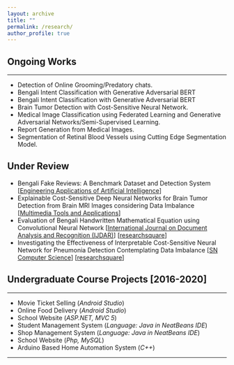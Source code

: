 ```yaml
---
layout: archive
title: ""
permalink: /research/
author_profile: true
---
```


## Ongoing Works
----------------
* Detection of Online Grooming/Predatory chats.
* Bengali Intent Classification with Generative Adversarial BERT
* Bengali Intent Classification with Generative Adversarial BERT
* Brain Tumor Detection with Cost-Sensitive Neural Network.   
* Medical Image Classification using Federated Learning and Generative Adversarial Networks/Semi-Supervised Learning.
* Report Generation from Medical Images.
* Segmentation of Retinal Blood Vessels using Cutting Edge Segmentation Model.
  

## Under Review
* Bengali Fake Reviews: A Benchmark Dataset and Detection System [[Engineering Applications of Artificial Intelligence](https://www.sciencedirect.com/journal/engineering-applications-of-artificial-intelligence)]
* Explainable Cost-Sensitive Deep Neural Networks for Brain Tumor Detection from Brain MRI Images considering Data Imbalance [[Multimedia Tools and Applications](https://www.springer.com/journal/11042)]
* Evaluation of Bengali Handwritten Mathematical Equation using Convolutional Neural Network [[International Journal on Document Analysis and Recognition (IJDAR)](https://www.springer.com/journal/10032)] [[researchsquare](https://www.researchsquare.com/article/rs-2553612/v1)]
* Investigating the Effectiveness of Interpretable Cost-Sensitive Neural Network for Pneumonia Detection Contemplating Data Imbalance [[SN Computer Science](https://www.springer.com/journal/42979)] [[researchsquare](https://www.researchsquare.com/article/rs-3047442/v1)]

## Undergraduate Course Projects [2016-2020]
----------------

* Movie Ticket Selling (*Android Studio*)
* Online Food Delivery (*Android Studio*)
* School Website (*ASP.NET, MVC 5*)
* Student Management System (*Language: Java in NeatBeans IDE*)
* Shop Management System (*Language: Java in NeatBeans IDE*)
* School Website (*Php, MySQL*)
* Arduino Based Home Automation System (*C++*)

__________________________________________________
